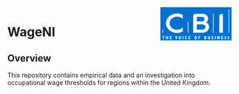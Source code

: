 <img src="https://github.com/O1sims/MigrationNI/raw/master/presentation/images/cbi-logo.png" height="75px" width="160px" align="right" />

# WageNI

## Overview

This repository contains empirical data and an investigation into occupational wage thresholds for regions within the United Kingdom.
